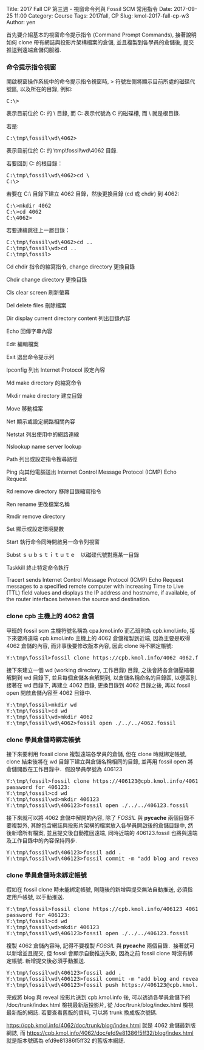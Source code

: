 Title: 2017 Fall CP 第三週 - 視窗命令列與 Fossil SCM 常用指令
Date: 2017-09-25 11:00
Category: Course
Tags: 2017fall, CP
Slug: kmol-2017-fall-cp-w3
Author: yen

首先要介紹基本的視窗命令提示指令 (Command Prompt Commands), 接著說明如何 clone 帶有網誌與投影片架構檔案的倉儲, 並且複製到各學員的倉儲後, 提交推送到遠端倉儲伺服器.

<!-- PELICAN_END_SUMMARY -->

### 命令提示指令視窗

開啟視窗操作系統中的命令提示指令視窗時, > 符號左側將顯示目前所處的磁碟代號區, 以及所在的目錄, 例如:

<pre class="brush:python">
C:\>
</pre>

表示目前位於 C: 的 \ 目錄, 而 C: 表示代號為 C 的磁碟槽, 而 \ 就是根目錄.

若是:

<pre class="brush:python">
C:\tmp\fossil\wd\4062>
</pre>

表示目前位於 C: 的 \tmp\fossil\wd\4062 目錄.

若要回到 C: 的根目錄：

<pre class="brush:python">
C:\tmp\fossil\wd\4062>cd \
C:\>
</pre>

若要在 C:\ 目錄下建立 4062 目錄，然後更換目錄 (cd 或 chdir) 到 4062:

<pre class="brush:python">
C:\>mkdir 4062
C:\>cd 4062
C:\4062>
</pre>

若要連續跳往上一層目錄：

<pre class="brush:python">
C:\tmp\fossil\wd\4062>cd ..
C:\tmp\fossil\wd>cd ..
C:\tmp\fossil>
</pre>

Cd	chdir 指令的縮寫指令, change directory 更換目錄

Chdir	change directory 更換目錄

Cls	clear screen 刷新螢幕

Del	delete files 刪除檔案

Dir	display current directory content 列出目錄內容

Echo	回傳字串內容

Edit	編輯檔案

Exit	退出命令提示列

Ipconfig	列出 Internet Protocol 設定內容

Md	make directory 的縮寫命令

Mkdir	make directory 建立目錄

Move	移動檔案

Net	顯示或設定網路相關內容

Netstat	列出使用中的網路連線

Nslookup	name server lookup

Path	列出或設定指令搜尋路徑

Ping	向其他電腦送出 Internet Control Message Protocol (ICMP) Echo Request

Rd	remove directory 移除目錄縮寫指令

Ren	rename 更改檔案名稱

Rmdir	remove directory

Set	顯示或設定環境變數

Start	執行命令同時開啟另一命令列視窗

Subst	ｓｕｂｓｔｉｔｕｔｅ　以磁碟代號對應某一目錄

Taskkill	終止特定命令執行

Tracert	sends Internet Control Message Protocol (ICMP) Echo Request messages to a specified remote computer with increasing Time to Live (TTL) field values and displays the IP address and hostname, if available, of the router interfaces between the source and destination. 

### clone cpb 主機上的 4062 倉儲

甲班的 fossil scm 主機符號名稱為 cpa.kmol.info 而乙班則為 cpb.kmol.info, 接下來要將遠端 cpb.kmol.info 主機上的 4062  倉儲複製到近端, 因為主要是取得 4062 倉儲的內容, 而非事後要修改版本內容, 因此 clone 時不綁定帳號:

<pre class="brush:python">
Y:\tmp\fossil>fossil clone https://cpb.kmol.info/4062 4062.fossil
</pre>

接下來建立一個 wd (working directory, 工作目錄) 目錄, 之後會將各倉儲壓縮檔解開到 wd 目錄下, 並且每個倉儲各自解開到, 以倉儲名稱命名的目錄區, 以便區別. 接著在 wd 目錄下, 再建立 4062 目錄, 更換目錄到 4062 目錄之後, 再以 fossil open 開啟倉儲內容至 4062 目錄中.

<pre class="brush:python">
Y:\tmp\fossil>mkdir wd
Y:\tmp\fossil>cd wd
Y:\tmp\fossil\wd>mkdir 4062
Y:\tmp\fossil\wd\4062>fossil open ./../../4062.fossil
</pre>

### clone 學員倉儲時綁定帳號

接下來要利用 fossil clone 複製遠端各學員的倉儲, 但在 clone 時就綁定帳號, clone 結束後將在 wd 目錄下建立與倉儲名稱相同的目錄, 並再用 fossil open 將倉儲開啟在工作目錄中．假設學員學號為 406123

<pre class="brush:python">
Y:\tmp\fossil>fossil clone https://406123@cpb.kmol.info/406123 406123.fossil
password for 406123:
Y:\tmp\fossil>cd wd
Y:\tmp\fossil\wd>mkdir 406123
Y:\tmp\fossil\wd\406123>fossil open ./../../406123.fossil
</pre>

接下來就可以將 4062 倉儲中解開的內容, 除了 _FOSSIL_ 與 __pycache__ 兩個目錄不要複製外, 其餘包含網誌與投影片架構的檔案放入各學員開啟後的倉儲目錄中, 然後新增所有檔案, 並且提交後自動推回遠端, 同時近端的 406123.fossil 也將與遠端及工作目錄中的內容保持同步.

<pre class="brush:python">
Y:\tmp\fossil\wd\406123>fossil add .
Y:\tmp\fossil\wd\406123>fossil commit -m "add blog and reveal files"
</pre>

### clone 學員倉儲時未綁定帳號

假如在 fossil clone 時未能綁定帳號, 則隨後的新增與提交無法自動推送, 必須指定用戶帳號, 以手動推送.

<pre class="brush:python">
Y:\tmp\fossil>fossil clone https://cpb.kmol.info/406123 406123.fossil
password for 406123:
Y:\tmp\fossil>cd wd
Y:\tmp\fossil\wd>mkdir 406123
Y:\tmp\fossil\wd\406123>fossil open ./../../406123.fossil
</pre>

複製 4062 倉儲內容時, 記得不要複製 _FOSSIL_ 與 __pycache__ 兩個目錄．接著就可以新增並且提交, 但 fossil 會顯示自動推送失敗, 因為之前 fossil clone 時沒有綁定帳號.  新增提交後必須手動推送.

<pre class="brush:python">
Y:\tmp\fossil\wd\406123>fossil add .
Y:\tmp\fossil\wd\406123>fossil commit -m "add blog and reveal files"
Y:\tmp\fossil\wd\406123>fossil push https://406123@cpb.kmol.info/406123
</pre>

完成將 blog 與 reveal 投影片送到 cpb.kmol.info 後, 可以透過各學員倉儲下的 /doc/trunk/index.html 檢視最新版投影片, 從 /doc/trunk/blog/index.html 檢視最新版的網誌. 若要查看舊版的資料, 可以將 trunk 換成版次號碼.

<a href="https://cpb.kmol.info/4062/doc/trunk/blog/index.html">https://cpb.kmol.info/4062/doc/trunk/blog/index.html</a> 就是 4062 倉儲最新版網誌, 而 <a href="https://cpb.kmol.info/4062/doc/efd9e81386f5ff32/blog/index.html">https://cpb.kmol.info/4062/doc/efd9e81386f5ff32/blog/index.html</a> 就是版本號碼為 efd9e81386f5ff32 的舊版本網誌.